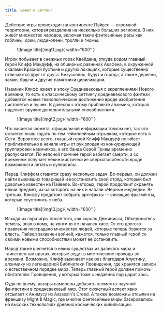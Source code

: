 ```yaml
---
title: Сюжет и сеттинг
---
```


Действие игры происходит на континенте Пайвел — огромной территории, которая разделена на несколько больших регионов. В них живёт множество народов, включая такие фэнтезийные расы как гоблины, орки, люди-олени, тролли и гномы.

<div class="grid cards" markdown>

<figure markdown="span">
  ![Image title](img\1.jpg){ width="600" }
</figure>

Игрок побывает в снежных горах Квейдена, откуда родом главный герой Клифф Макдуфф, на обширных равнинах Акафена, в окруженной скалами Красной пустыне и других локациях, которые существенно отличаются друг от друга. Безусловно, будут и города, а также деревни, замки, башни и другие памятники цивилизации.
</div>

<div class="grid cards" markdown>
Наемник Клифф живет в эпоху Средневековья с вкраплениями Нового времени, то есть к классическому сеттингу средневекового фэнтези добавятся новые технологические достижения вроде изобретения пистолетов и пушек. В довесок к этому прибавьте алхимию, которая наделяет оружие дополнительными способностями.

<figure markdown="span">
  ![Image title](img\2.jpg){ width="600" }
</figure>

</div>


Что касается сюжета, официальной информации толком нет, так что остается лишь гадать по тем геймплейным отрывкам, которые есть в Сети. Вероятнее всего, главный герой Клифф Макдуфф погибает приблизительно в начале игры от рук злодея из конкурирующей группировки наемников, а его банда Серой Гривы временно распускается. По неясной причине герой избегает смерти, а со временем получает некие мистические сверхспособности вроде возможности летать и суперсилы.


<div class="grid cards" markdown>
Перед Клиффом ставится сразу несколько задач. Во-первых, он должен найти выживших товарищей и восстановить свой отряд, который был довольно известен на Пайвеле. Во-вторых, герой продолжит охранять некий предмет, из-за которого на них и напали «Черные медведи». В-третьих, Клиффу предстоит собрать артефакты — сияющие фрагменты, которые спустились с неба.

<figure markdown="span">
  ![Image title](img\3.jpg){ width="600" }
</figure>

</div>

Исходя из лора игры после того, как король Деминисса, Объединитель земель, впал в кому, на континенте начался хаос. От его долгого правления пострадало множество людей, которые теперь борются за власть. Пайвел захвачен войной, кажется, только главный герой со своими новыми способностями может ее остановить.

Народ также шепчется о неких существах из далекого мира и таинственных вратах, которые ведут в мистические проходы во времени. Возможно, Клифф выживает как раз благодаря Алустину, алхимику из легендарной Библиотеки Провидения, где хранятся записи о естественном порядке мира. Теперь главный герой должен помочь обитателям Провидения, у которых тоже с недавних пор царит хаос.

Судя по всему, авторы намерены добавить элементы научной фантастики в средневековый мир. Этот сюжетный аспект явно отсылает к Анимусу из Assassin's Creed. А также возможны отсылки на франшизу Might & Magic, где многие фэнтезийные миры базировались на высоких технологиях древних космических цивилизаций.